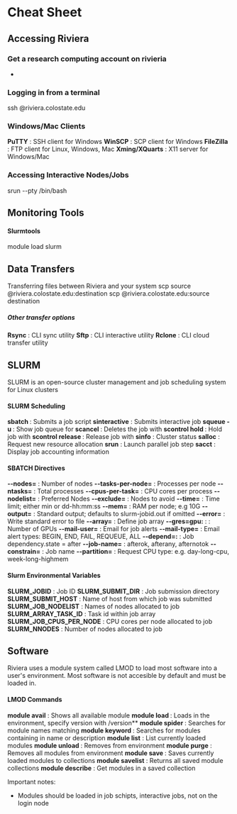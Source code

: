 #  Cheat Sheet

## Accessing Riviera

### Get a research computing account on rivieria
- <insert link>
### Logging in from a terminal 
ssh <username>@riviera.colostate.edu
### Windows/Mac Clients
**PuTTY** : SSH client for Windows
**WinSCP** : SCP client for Windows
**FileZilla** : FTP client for Linux, Windows, Mac
**Xming/XQuarts** : X11 server for Windows/Mac

### Accessing Interactive Nodes/Jobs
srun --pty /bin/bash

## Monitoring Tools

#### Slurmtools
module load slurm

## Data Transfers

Transferring files between Riviera and your system
scp source <username>@riviera.colostate.edu:destination
scp <username>@riviera.colostate.edu:source destination

##### Other transfer options
**Rsync** : CLI sync utility
**Sftp** : CLI interactive utility
**Rclone** : CLI cloud transfer utility

## SLURM
SLURM is an open-source cluster management and job scheduling system for Linux clusters
#### SLURM Scheduling
**sbatch <file>** : Submits a job script <file>
**sinteractive** : Submits interactive job
**squeue -u <user>** : Show job queue for <user>
**scancel <jobid>** : Deletes the job with <jobid>
**scontrol hold <jobid>** : Hold job with <jobid>
**scontrol release <jobid>** : Release job with <jobid>
**sinfo** : Cluster status
**salloc** : Request new resource allocation 
**srun** : Launch parallel job step
**sacct** : Display job accounting information 

#### SBATCH Directives
**--nodes=<count>** : Number of nodes
**--tasks-per-node=<count>** : Processes per node 
**--ntasks=<count>** : Total processes 
**--cpus-per-task=<count>** : CPU cores per process
**--nodelist=<nodes>** : Preferred Nodes
**--exclude=<nodes>** : Nodes to avoid
**--time=<min>** : Time limit; either min or dd-hh:mm:ss
**--mem=<count>** : RAM per node; e.g 10G
**--output=<file>** : Standard output; defaults to slurm-jobid.out if omitted
**--error=<file>** : Write standard error to file 
**--array=<arrayspec>** : Define job array
**--gres=gpu:<type>** : <count> : Number of GPUs
**--mail-user=<email>** : Email for job alerts 
**--mail-type=<type>** : Email alert types: BEGIN, END, FAIL, REQUEUE, ALL
**--depend=<state>:<jobid>** : Job dependency.state = after
**--job-name=<name>** : afterok, afterany, afternotok
**--constrain=<attribute>** : Job name
**--partition=<name>** : Request CPU type: e.g. day-long-cpu, week-long-highmem

#### Slurm Environmental Variables
**SLURM_JOBID** : Job ID
**SLURM_SUBMIT_DIR** : Job submission directory
**SLURM_SUBMIT_HOST** : Name of host from which job was submitted
**SLURM_JOB_NODELIST** : Names of nodes allocated to job
**SLURM_ARRAY_TASK_ID** : Task id within job array
**SLURM_JOB_CPUS_PER_NODE** : CPU cores per node allocated to job
**SLURM_NNODES** : Number of nodes allocated to job
## Software
Riviera uses a module system called LMOD to load most software into a user's environment. Most software is not accesible by default and must be loaded in. 
#### LMOD Commands 
**module avail** : Shows all available module
**module load <module>** : Loads <module> in the environment, specify version with <module>/version**
**module spider <string>** : Searches for module names matching <string>
**module keyword <string>** : Searches for modules containing <string> in name or description
**module list** : List currently loaded modules
**module unload <module>** : Removes <module> from environment
**module purge** : Removes all modules from environment
**module save <collection>** : Saves currently loaded modules to collections
**module savelist** : Returns all saved module collections
**module describe** : Get modules in a saved collection

Important notes:
- Modules should be loaded in job schipts, interactive jobs, not on the login node